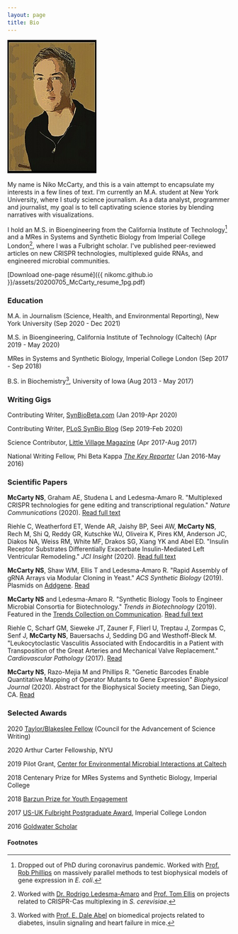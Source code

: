 ```yaml
---
layout: page
title: Bio
---
```


![Portrait of the Author as a Younger Man](/assets/images/pages/niko_filter.jpg)

My name is Niko McCarty, and this is a vain attempt to encapsulate my interests in a few lines of text. I'm currently an M.A. student at New York University, where I study science journalism. As a data analyst, programmer and journalist, my goal is to tell captivating science stories by blending narratives with visualizations. 

I hold an M.S. in Bioengineering from the California Institute of Technology[^1] and a MRes in Systems and Synthetic Biology from Imperial College London[^2], where I was a Fulbright scholar. I've published peer-reviewed articles on new CRISPR technologies, multiplexed guide RNAs, and engineered microbial communities.

[Download one-page résumé]({{ nikomc.github.io }}/assets/20200705_McCarty_resume_1pg.pdf)

### Education

M.A. in Journalism (Science, Health, and Environmental Reporting), New York University (Sep 2020 - Dec 2021)

M.S. in Bioengineering, California Institute of Technology (Caltech) (Apr 2019 - May 2020)

MRes in Systems and Synthetic Biology, Imperial College London (Sep 2017 - Sep 2018)

B.S. in Biochemistry[^3], University of Iowa (Aug 2013 - May 2017)

### Writing Gigs
Contributing Writer, [SynBioBeta.com](https://synbiobeta.com/) (Jan 2019-Apr 2020)

Contributing Writer, [PLoS SynBio Blog](https://plos.org/blogs/) (Sep 2019-Feb 2020)

Science Contributor, [Little Village Magazine](https://littlevillagemag.com/) (Apr 2017-Aug 2017)

National Writing Fellow, Phi Beta Kappa [_The Key Reporter_](https://www.keyreporter.org/) (Jan 2016-May 2016)

### Scientific Papers

**McCarty NS**, Graham AE, Studena L and Ledesma-Amaro R. "Multiplexed CRISPR technologies for gene editing and transcriptional regulation." _Nature Communications_ (2020). [Read full text](https://www.nature.com/articles/s41467-020-15053-x)

Riehle C, Weatherford ET, Wende AR, Jaishy BP, Seei AW, **McCarty NS**, Rech M, Shi Q, Reddy GR, Kutschke WJ, Oliveira K, Pires KM, Anderson JC, Diakos NA, Weiss RM, White MF, Drakos SG, Xiang YK and Abel ED. "Insulin Receptor Substrates Differentially Exacerbate Insulin-Mediated Left Ventricular Remodeling." _JCI Insight_ (2020). [Read full text](https://insight.jci.org/articles/view/134920)
    
**McCarty NS**, Shaw WM, Ellis T and Ledesma-Amaro R. "Rapid Assembly of gRNA Arrays via Modular Cloning in Yeast." _ACS Synthetic Biology_ (2019). Plasmids on [Addgene](https://www.addgene.org/browse/article/28203286/). [Read](https://pubs.acs.org/doi/10.1021/acssynbio.9b00041)

**McCarty NS** and Ledesma-Amaro R. "Synthetic Biology Tools to Engineer Microbial Consortia for Biotechnology." _Trends in Biotechnology_ (2019). Featured in the [Trends Collection on Communication](https://www.sciencedirect.com/journal/trends-in-cognitive-sciences/special-issue/103FC986131). [Read full text](https://www.cell.com/trends/biotechnology/fulltext/S0167-7799(18)30312-3)

Riehle C, Scharf GM, Sieweke JT, Zauner F, Flierl U, Treptau J, Zormpas C, Senf J, **McCarty NS**, Bauersachs J, Sedding DG and Westhoff-Bleck M. "Leukocytoclastic Vasculitis Associated with Endocarditis in a Patient with Transposition of the Great Arteries and Mechanical Valve Replacement." _Cardiovascular Pathology_ (2017). [Read](https://europepmc.org/article/med/28171828)

**McCarty NS**, Razo-Mejia M and Phillips R. "Genetic Barcodes Enable Quantitative Mapping of Operator Mutants to Gene Expression" _Biophysical Journal_ (2020). Abstract for the Biophysical Society meeting, San Diego, CA. [Read](https://www.cell.com/biophysj/fulltext/S0006-3495(19)34231-6)

### Selected Awards

2020 [Taylor/Blakeslee Fellow](https://casw.org/casw/announcement/2020-21-taylorblakeslee-fellows) (Council for the Advancement of Science Writing)

2020 Arthur Carter Fellowship, NYU

2019 Pilot Grant, [Center for Environmental Microbial Interactions at Caltech](http://microbiology.caltech.edu/)

2018 Centenary Prize for MRes Systems and Synthetic Biology, Imperial College

2018 [Barzun Prize for Youth Engagement](https://www.imperial.ac.uk/news/187107/us-student-inspires-local-sixth-formers-thanks/)

2017 [US-UK Fulbright Postgraduate Award](http://www.fulbright.org.uk/about-us/meet-our-fulbrighters/american-fulbright-postgraduate-award-grantees), Imperial College London

2016 [Goldwater Scholar](https://goldwater.scholarsapply.org/2016-scholars/)

#### Footnotes

[^1]: Dropped out of PhD during coronavirus pandemic. Worked with [Prof. Rob Phillips](http://www.rpgroup.caltech.edu/) on massively parallel methods to test biophysical models of gene expression in _E. coli_.
[^2]: Worked with [Dr. Rodrigo Ledesma-Amaro](https://www.imperial.ac.uk/people/r.ledesma-amaro) and [Prof. Tom Ellis](https://www.tomellislab.com/) on projects related to CRISPR-Cas multiplexing in _S. cerevisiae_.
[^3]: Worked with [Prof. E. Dale Abel](https://abel.lab.uiowa.edu/) on biomedical projects related to diabetes, insulin signaling and heart failure in mice.